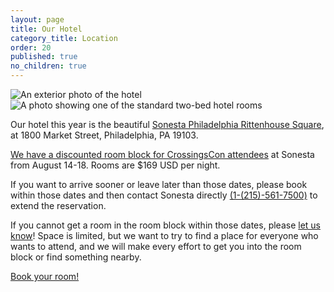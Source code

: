 ```yaml
---
layout: page
title: Our Hotel
category_title: Location
order: 20
published: true
no_children: true
---
```


<div class="row">
  <div class="col-12 col-md-6 mb-3"><img src="{{site.baseurl}}/images/2025/sonesta-1.jpg" alt="An exterior photo of the hotel"/></div>
  <div class="col-12 col-md-6 mb-3"><img src="{{site.baseurl}}/images/2025/sonesta-3.jpg" alt="A photo showing one of the standard two-bed hotel rooms"/></div>
</div>

Our hotel this year is the beautiful [Sonesta Philadelphia Rittenhouse Square](https://www.sonesta.com/sonesta-hotels-resorts/pa/philadelphia/sonesta-philadelphia-rittenhouse-square), at 1800 Market Street, Philadelphia, PA 19103.

<!-- [We have a discounted room block for CrossingsCon attendees](https://book.passkey.com/e/50833340l) at Sonesta from {{ site.data.date.full }}. Rooms are $169 USD per night. -->

[We have a discounted room block for CrossingsCon attendees](https://book.passkey.com/e/50833340l) at Sonesta from August 14-18. Rooms are $169 USD per night.

If you want to arrive sooner or leave later than those dates, please book within those dates and then contact Sonesta directly [(1-(215)-561-7500)](tel:215.561.7500) to extend the reservation.

If you cannot get a room in the room block within those dates, please [let us know]({{site.baseurl}}/contact)! Space is limited, but we want to try to find a place for everyone who wants to attend, and we will make every effort to get you into the room block or find something nearby.

<p class="text-center">
  <a class="btn btn-lg btn-badge" href="https://book.passkey.com/e/50833340" target="_blank">Book your room!</a>
</p>
